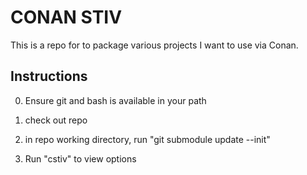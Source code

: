 # CONAN STIV

This is a repo for to package various projects I want to use via Conan.

## Instructions

0. Ensure git and bash is available in your path

1. check out repo

2. in repo working directory, run "git submodule update --init"

3. Run "cstiv" to view options

